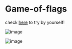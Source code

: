 # Game-of-flags
check [here](http://www.gameofflags.com/) to try by yourself! 

![image](https://github.com/Sublunarwind/Game-of-flags/raw/master/screen1.png)

![image](https://github.com/Sublunarwind/Game-of-flags/raw/master/screen2.png)
